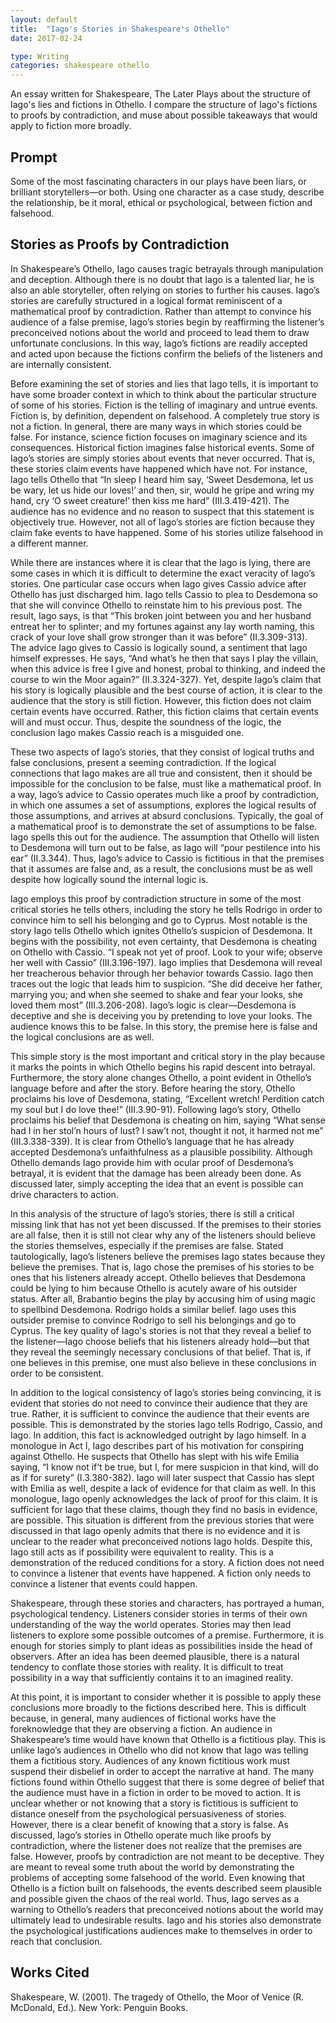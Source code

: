 ```yaml
---
layout: default
title:  "Iago's Stories in Shakespeare's Othello"
date: 2017-02-24

type: Writing
categories: shakespeare othello
---
```

An essay written for Shakespeare, The Later Plays about the structure of Iago's lies and fictions in Othello. I compare the structure of Iago's fictions to <span data-balloon="Thomas: I agree: this feels more quirky than insightful">proofs by contradiction</span>, and muse about possible takeaways that would apply to fiction more <span data-balloon="Thomas: I'm not sure I said anything insightful">broadly</span>.

## Prompt

Some of the most fascinating characters in our plays have been liars, or brilliant storytellers—or both. Using one character as a case study, describe the relationship, be it moral, ethical or psychological, between fiction and falsehood. 

## Stories as Proofs by Contradiction

In Shakespeare’s Othello, Iago causes tragic betrayals through manipulation and deception. Although there is no doubt that Iago is a talented liar, he is also an able storyteller, often relying on stories to further his causes. Iago’s stories are carefully structured in a logical format reminiscent of a mathematical proof by contradiction. Rather than attempt to convince his audience of a false premise, Iago’s stories begin by reaffirming the listener’s preconceived notions about the world and proceed to lead them to draw unfortunate conclusions. In this way, Iago’s fictions are readily accepted and acted upon because the fictions confirm the beliefs of the listeners and are internally consistent. 

Before examining the set of stories and lies that Iago tells, it is important to have some broader context in which to think about the particular structure of some of his stories. Fiction is the telling of imaginary and untrue events. Fiction is, by definition, dependent on falsehood. A completely true story is not a fiction. In general, there are many ways in which stories could be false. For instance, science fiction focuses on imaginary science and its consequences. Historical fiction imagines false historical events. Some of Iago’s stories are simply stories about events that never occurred. That is, these stories claim events have happened which have not. For instance, Iago tells Othello that “In sleep I heard him say, ‘Sweet Desdemona, let us be wary, let us hide our loves!’ and then, sir, would he gripe and wring my hand, cry ‘O sweet creature!’ then kiss me hard” (III.3.419-421). The audience has no evidence and no reason to suspect that this statement is objectively true. However, not all of Iago’s stories are fiction because they claim fake events to have happened. Some of his stories utilize falsehood in a different manner.  

While there are instances where it is clear that the Iago is lying, there are some cases in which it is difficult to determine the exact veracity of Iago’s stories. One particular case occurs when Iago gives Cassio advice after Othello has just discharged him. Iago tells Cassio to plea to Desdemona so that she will convince Othello to reinstate him to his previous post. The result, Iago says, is that “This broken joint between you and her husband entreat her to splinter; and my fortunes against any lay worth naming, this crack of your love shall grow stronger than it was before” (II.3.309-313). The advice Iago gives to Cassio is logically sound, a sentiment that Iago himself expresses. He says, “And what’s he then that says I play the villain, when this advice is free I give and honest, probal to thinking, and indeed the course to win the Moor again?” (II.3.324-327). Yet, despite Iago’s claim that his story is logically plausible and the best course of action, it is clear to the audience that the story is still fiction. However, this fiction does not claim certain events have occurred. Rather, this fiction claims that certain events will and must occur. Thus, despite the soundness of the logic, the conclusion Iago makes Cassio reach is a misguided one.  

These two aspects of Iago’s stories, that they consist of logical truths and false conclusions, present a seeming contradiction. If the logical connections that Iago makes are all true and consistent, then it should be impossible for the conclusion to be false, must like a mathematical proof. In a way, Iago’s advice to Cassio operates much like a proof by contradiction, in which one assumes a set of assumptions, explores the logical results of those assumptions, and arrives at absurd conclusions. Typically, the goal of a mathematical proof is to demonstrate the set of assumptions to be false. Iago spells this out for the audience. The assumption that Othello will listen to Desdemona will turn out to be false, as Iago will “pour pestilence into his ear” (II.3.344). Thus, Iago’s advice to Cassio is fictitious in that the premises that it assumes are false and, as a result, the conclusions must be as well despite how logically sound the internal logic is. 

Iago employs this proof by contradiction structure in some of the most critical stories he tells others, including the story he tells Rodrigo in order to convince him to sell his belonging and go to Cyprus. Most notable is the story Iago tells Othello which ignites Othello’s suspicion of Desdemona. It begins with the possibility, not even certainty, that Desdemona is cheating on Othello with Cassio. “I speak not yet of proof. Look to your wife; observe her well with Cassio” (III.3.196-197). Iago implies that Desdemona will reveal her treacherous behavior through her behavior towards Cassio. Iago then traces out the logic that leads him to suspicion. “She did deceive her father, marrying you; and when she seemed to shake and fear your looks, she loved them most” (III.3.206-208). Iago’s logic is clear—Desdemona is deceptive and she is deceiving you by pretending to love your looks. The audience knows this to be false. In this story, the premise here is false and the logical conclusions are as well. 

This simple story is the most important and critical story in the play because it marks the points in which Othello begins his rapid descent into betrayal. Furthermore, the story alone changes Othello, a point evident in Othello’s language before and after the story. Before hearing the story, Othello proclaims his love of Desdemona, stating, “Excellent wretch! Perdition catch my soul but I do love thee!” (III.3.90-91). Following Iago’s story, Othello proclaims his belief that Desdemona is cheating on him, saying “What sense had I in her stol’n hours of lust? I saw’t not, thought it not, it harmed not me” (III.3.338-339). It is clear from Othello’s language that he has already accepted Desdemona’s unfaithfulness as a plausible possibility. Although Othello demands Iago provide him with ocular proof of Desdemona’s betrayal, it is evident that the damage has been already been done. <span data-balloon="Annie: You could further explore this connection between possibility, probability, and actuality." data-balloon-length="xlarge">As discussed later, simply accepting the idea that an event is possible can drive characters to action</span>. 

In this analysis of the structure of Iago’s stories, there is still a critical missing link that has not yet been discussed. If the premises to their stories are all false, then it is still not clear why any of the listeners should believe the stories themselves, especially if the premises are false. Stated tautologically, Iago’s listeners believe the premises Iago states because they believe the premises. That is, Iago chose the premises of his stories to be ones that his listeners already accept. Othello believes that Desdemona could be lying to him because Othello is acutely aware of his outsider status. After all, Brabantio begins the play by accusing him of using magic to spellbind Desdemona. Rodrigo holds a similar belief. Iago uses this outsider premise to convince Rodrigo to sell his belongings and go to Cyprus. The key quality of Iago's stories is not that they reveal a belief to the listener—Iago choose beliefs that his listeners already hold—but that they reveal the seemingly necessary conclusions of that belief. That is, if one believes in this premise, one must also believe in these conclusions in order to be consistent.

In addition to the logical consistency of Iago’s stories being convincing, it is evident that stories do not need to convince their audience that they are true. Rather, it is sufficient to convince the audience that their events are possible. This is demonstrated by the stories Iago tells Rodrigo, Cassio, and Iago. In addition, this fact is acknowledged outright by Iago himself. In a monologue in Act I, Iago describes part of his motivation for conspiring against Othello. He suspects that Othello has slept with his wife Emilia saying, “I know not if’t be true, but I, for mere suspicion in that kind, will do as if for surety” (I.3.380-382). Iago will later suspect that Cassio has slept with Emilia as well, despite a lack of evidence for that claim as well. In this monologue, Iago openly acknowledges the lack of proof for this claim. It is sufficient for Iago that these claims, though they find no basis in evidence, are possible. This situation is different from the previous stories that were discussed in that Iago openly admits that there is no evidence and it is unclear to the reader what preconceived notions Iago holds. Despite this, Iago still acts as if possibility were equivalent to reality. This is a demonstration of the reduced conditions for a story. A fiction does not need to convince a listener that events have happened. A fiction only needs to convince a listener that events could happen. 

Shakespeare, through these stories and characters, has portrayed a human, psychological tendency. Listeners consider stories in terms of their own understanding of the way the world operates. Stories may then lead listeners to explore some possible outcomes of a premise. Furthermore, it is enough for stories simply to plant ideas as possibilities inside the head of observers. After an idea has been deemed plausible, there is a natural tendency to conflate those stories with reality. It is difficult to treat possibility in a way that sufficiently contains it to an imagined reality. 

At this point, it is important to consider whether it is possible to apply these conclusions more broadly to the fictions described here. This is difficult because, in general, many audiences of fictional works have the foreknowledge that they are observing a fiction. An audience in Shakespeare’s time would have known that Othello is a fictitious play. This is unlike Iago’s audiences in Othello who did not know that Iago was telling them a fictitious story. Audiences of any known fictitious work must suspend their disbelief in order to accept the narrative at hand. The many fictions found within Othello suggest that there is some degree of belief that the audience must have in a fiction in order to be moved to action. <span data-balloon="Annie: You might argue that art depends on it being insufficient." data-balloon-length="xlarge">It is unclear whether or not knowing that a story is fictitious is sufficient to distance oneself from the psychological persuasiveness of stories</span>. However, there is a clear benefit of knowing that a story is false. As discussed, Iago’s stories in Othello operate much like proofs by contradiction, where the listener does not realize that the premises are false. However, proofs by contradiction are not meant to be deceptive. They are meant to reveal some truth about the world by demonstrating the problems of accepting some falsehood of the world. Even knowing that Othello is a fiction built on falsehoods, the events described seem plausible and possible given the chaos of the real world. Thus, Iago serves as a warning to Othello’s readers that preconceived notions about the world may ultimately lead to undesirable results. Iago and his stories also demonstrate the psychological justifications audiences make to themselves in order to reach that conclusion.

## Works Cited

Shakespeare, W. (2001). The tragedy of Othello, the Moor of Venice (R. McDonald, Ed.). New York: Penguin Books.

